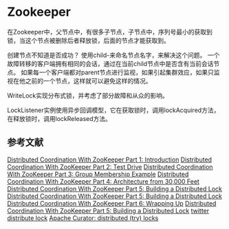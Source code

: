 # Zookeeper
在Zookeeper中，父节点中，有很多子节点，子节点中，序列号最小的获取到锁，当这个节点被删除后者释放锁，后面的节点才能获取到。

创建节点不知道是否成功？
使用child-<sessionid>来命名节点名字，来解决这个问题。
一个故障转移的客户端拥有相同的会话，通过在当前child节点中是否含有当前会话节点。
如果每一个客户端都对parent节点进行监视，如果引起集群效应，如果只监视在他之前的一个节点，这样就可以避免这样的情况。

WriteLock实现分布式锁，并考虑了部分故障和从众的影响。

LockListener实例使用异步回调模型，它在获取锁时，调用lockAcquired方法，在释放锁时，调用lockReleased方法。

## 参考文献
[Distributed Coordination With ZooKeeper Part 1: Introduction](http://www.sleberknight.com/blog/sleberkn/entry/distributed_coordination_with_zookeeper_part)
[Distributed Coordination With ZooKeeper Part 2: Test Drive](http://www.sleberknight.com/blog/sleberkn/entry/distributed_coordination_with_zookeeper_part1)
[Distributed Coordination With ZooKeeper Part 3: Group Membership Example](http://www.sleberknight.com/blog/sleberkn/entry/distributed_coordination_with_zookeeper_part2)
[Distributed Coordination With ZooKeeper Part 4: Architecture from 30,000 Feet](http://www.sleberknight.com/blog/sleberkn/entry/distributed_coordination_with_zookeeper_part3)
[Distributed Coordination With ZooKeeper Part 5: Building a Distributed Lock](https://nofluffjuststuff.com/blog/scott_leberknight/2013/07/distributed_coordination_with_zookeeper_part_5_building_a_distributed_lock)
[Distributed Coordination With ZooKeeper Part 5: Building a Distributed Lock](http://www.sleberknight.com/blog/sleberkn/entry/distributed_coordination_with_zookeeper_part4)
[Distributed Coordination With ZooKeeper Part 6: Wrapping Up](http://www.sleberknight.com/blog/sleberkn/entry/distributed_coordination_with_zookeeper_part5)
[Distributed Coordination With ZooKeeper Part 5: Building a Distributed Lock](sleberknight.com/blog/sleberkn/entry/building_a_distributed_lock_revisited)
[twitter distribute lock](https://github.com/twitter/commons/blob/master/src/java/com/twitter/common/zookeeper/DistributedLockImpl.java)
[Apache Curator: distributed (try) locks](https://simplydistributed.wordpress.com/2016/12/21/apache-curator-distributed-try-locks/)
